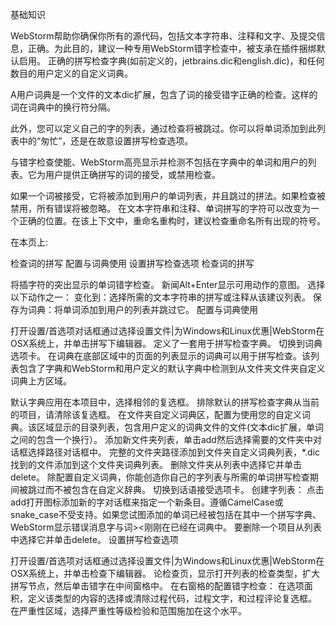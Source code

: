 基础知识

WebStorm帮助你确保你所有的源代码，包括文本字符串、注释和文字、及提交信息，正确。为此目的，建议一种专用WebStorm错字检查中，被支承在插件捆绑默认启用。
正确的拼写检查字典(如前定义的，jetbrains.dic和english.dic)，和任何数目的用户定义的自定义词典。

A用户词典是一个文件的文本dic扩展，包含了词的接受错字正确的检查。这样的词在词典中的换行符分隔。

此外，您可以定义自己的字的列表，通过检查将被跳过。你可以将单词添加到此列表中的“匆忙”，还是在故意设置拼写检查选项。

与错字检查使能、WebStorm高亮显示并检测不包括在字典中的单词和用户的列表。它为用户提供正确拼写的词的接受，或禁用检查。

如果一个词被接受，它将被添加到用户的单词列表，并且跳过的拼法。如果检查被禁用，所有错误将被忽略。
在文本字符串和注释、单词拼写的字符可以改变为一个正确的位置。在该上下文中，重命名重构时，建议检查重命名所有出现的符号。

在本页上:

检查词的拼写
配置与词典使用
设置拼写检查选项
检查词的拼写

将插字符的突出显示的单词错字检查。
新闻Alt+Enter显示可用动作的意图。
选择以下动作之一：
变化到：选择所需的文本字符串的拼写或注释从该建议列表。
保存为词典：将单词添加到用户的列表并跳过它。
配置与词典使用

打开设置/首选项对话框通过选择设置文件|为Windows和Linux优惠|WebStorm在OSX系统上，并单击拼写下编辑器。
定义了一套用于拼写检查字典。
切换到词典选项卡。
在词典在底部区域中的页面的列表显示的词典可以用于拼写检查。该列表包含了字典和WebStorm和用户定义的默认字典中检测到从文件夹文件夹自定义词典上方区域。

默认字典应用在本项目中，选择相邻的复选框。
排除默认的拼写检查字典从当前的项目，请清除该复选框。
在文件夹自定义词典区，配置为使用您的自定义词典。该区域显示的目录列表，包含用户定义的词典文件的文件(文本dic扩展，单词之间的包含一个换行）。
添加新文件夹列表，单击add然后选择需要的文件夹中对话框选择路径对话框中。
完整的文件夹路径添加到文件夹自定义词典列表，*.dic找到的文件添加到这个文件夹词典列表。
删除文件夹从列表中选择它并单击delete。
除配置自定义词典，你能创造你自己的字列表与所需的单词拼写检查期间被跳过而不被包含在自定义辞典。
切换到话语接受选项卡。
创建字列表：
点击add打开图标添加新的字对话框来指定一个新条目。遵循CamelCase或snake_case不受支持。如果您试图添加的单词已经被包括在其中一个拼写字典、WebStorm显示错误消息字与词><刚刚在已经在词典中。
要删除一个项目从列表中选择它并单击delete。
设置拼写检查选项

打开设置/首选项对话框通过选择设置文件|为Windows和Linux优惠|WebStorm在OSX系统上，并单击检查下编辑器。
论检查页，显示打开列表的检查类型，扩大拼写节点，然后单击错字在中间窗格中。
在右窗格的配置错字检查：
在选项面积，定义该类型的内容的选择或清除过程代码，过程文字，和过程评论复选框。
在严重性区域，选择严重性等级检验和范围施加在这个水平。
